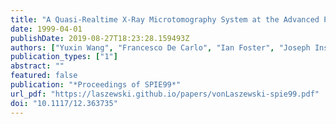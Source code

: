 ```yaml
---
title: "A Quasi-Realtime X-Ray Microtomography System at the Advanced Photon Source"
date: 1999-04-01
publishDate: 2019-08-27T18:23:28.159493Z
authors: ["Yuxin Wang", "Francesco De Carlo", "Ian Foster", "Joseph Insley", "Carl Kesselman", "Peter Lane", "Gregor von Laszewski", "Derrick C. Mancini", "Ian McNulty", "Mei-Hui Su", "Brian Tieman"]
publication_types: ["1"]
abstract: ""
featured: false
publication: "*Proceedings of SPIE99*"
url_pdf: "https://laszewski.github.io/papers/vonLaszewski-spie99.pdf"
doi: "10.1117/12.363735"
---
```


